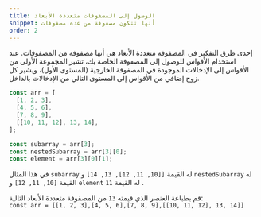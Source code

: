```yaml
---
title: الوصول إلى المصفوفات متعددة الأبعاد
snippet: أنها تتكون مصفوفة من عده مصفوفات
order: 2
---
```


إحدى طرق التفكير في المصفوفة متعددة الأبعاد هي أنها مصفوفة من المصفوفات. عند
استخدام الأقواس للوصول إلى المصفوفة الخاصة بك، تشير المجموعة الأولى من الأقواس
إلى الإدخالات الموجودة في المصفوفة الخارجية (المستوى الأول)، ويشير كل زوج إضافي
من الأقواس إلى المستوى التالي من الإدخالات بالداخل.

```js
const arr = [
  [1, 2, 3],
  [4, 5, 6],
  [7, 8, 9],
  [[10, 11, 12], 13, 14],
];

const subarray = arr[3];
const nestedSubarray = arr[3][0];
const element = arr[3][0][1];
```

في هذا المثال `subarray` له القيمة `[[10, 11, 12], 13, 14]` و `nestedSubarray`
له القيمة `[10, 11, 12]` و `element` له القيمة `11` .

<div class="quiz">
قم بطباعة العنصر الذي قيمته <code>13</code> من المصفوفة متعددة الأبعاد التالية:
<br>
<code>const arr = [[1, 2, 3],[4, 5, 6],[7, 8, 9],[[10, 11, 12], 13, 14]]</code>
</div>
